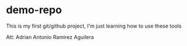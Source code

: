# demo-repo
This is my first git/github project, I'm just learning how to use these tools

Att: Adrian Antonio Ramirez Aguilera
